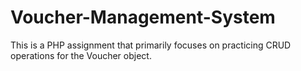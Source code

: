 # Voucher-Management-System
This is a PHP assignment that primarily focuses on practicing CRUD operations for the Voucher object.
